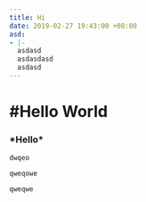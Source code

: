 ```yaml
---
title: Hi
date: 2019-02-27 19:43:00 +08:00
asd:
- |-
  asdasd
  asdasdasd
  asdasd
---
```


# #Hello World

### \*Hello\*

`dwqeo`

`qweqowe`

`qweqwe`